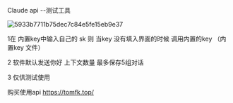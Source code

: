 Claude api --测试工具 

![5933b7711b75dec7c84e5fe15eb9e37](https://github.com/gitddtom/Claude--api--tool/assets/162774068/eac2aaa5-b6b9-4004-b911-e9069e2c2483)

1在 内置key中输入自己的 sk 则 当key 没有填入界面的时候 调用内置的key （内置key 文件）

2 软件默认发送你好 上下文数量 最多保存5组对话

3 仅供测试使用 

购买使用api https://tomfk.top/

 
